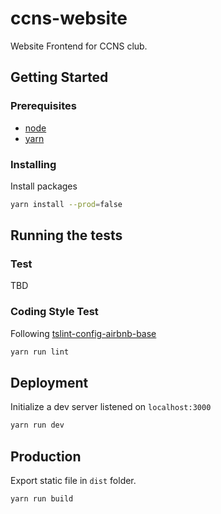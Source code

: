 # ccns-website

Website Frontend for CCNS club.

## Getting Started

### Prerequisites

- [node](https://nodejs.org/en/)
- [yarn](https://yarnpkg.com/)

### Installing

Install packages

```bash
yarn install --prod=false
```

## Running the tests

### Test

TBD

### Coding Style Test

Following [tslint-config-airbnb-base](https://github.com/nelsyeung/tslint-config-airbnb-base#readme)

```bash
yarn run lint
```

## Deployment

Initialize a dev server listened on `localhost:3000`

```bash
yarn run dev
```

## Production

Export static file in `dist` folder.

```bash
yarn run build
```
